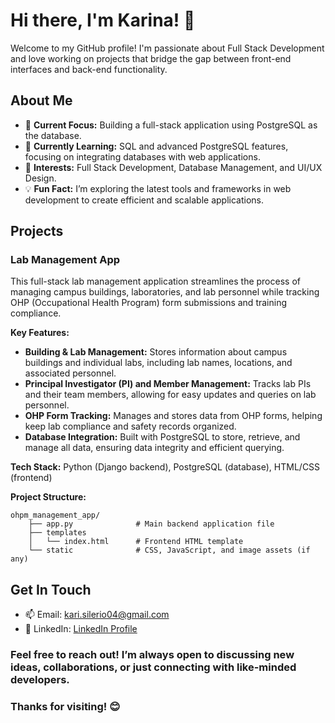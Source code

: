 # Hi there, I'm Karina! 👋
Welcome to my GitHub profile! I'm passionate about Full Stack Development and love working on projects that bridge the gap between front-end interfaces and back-end functionality.

## About Me
- 🔭 **Current Focus:** Building a full-stack application using PostgreSQL as the database.
- 🌱 **Currently Learning:** SQL and advanced PostgreSQL features, focusing on integrating databases with web applications.
- 👀 **Interests:** Full Stack Development, Database Management, and UI/UX Design.
- 💡 **Fun Fact:** I’m exploring the latest tools and frameworks in web development to create efficient and scalable applications.

## Projects

### Lab Management App
This full-stack lab management application streamlines the process of managing campus buildings, laboratories, and lab personnel while tracking OHP (Occupational Health Program) form submissions and training compliance. 

**Key Features:**
- **Building & Lab Management:** Stores information about campus buildings and individual labs, including lab names, locations, and associated personnel.
- **Principal Investigator (PI) and Member Management:** Tracks lab PIs and their team members, allowing for easy updates and queries on lab personnel.
- **OHP Form Tracking:** Manages and stores data from OHP forms, helping keep lab compliance and safety records organized.
- **Database Integration:** Built with PostgreSQL to store, retrieve, and manage all data, ensuring data integrity and efficient querying.
  
**Tech Stack:** Python (Django backend), PostgreSQL (database), HTML/CSS (frontend)

**Project Structure:**
```plaintext
ohpm_management_app/
    ├── app.py              # Main backend application file
    ├── templates
    │   └── index.html      # Frontend HTML template
    └── static              # CSS, JavaScript, and image assets (if any)
```
## Get In Touch
- 📫 Email: kari.silerio04@gmail.com
- 💼 LinkedIn: [LinkedIn Profile](https://www.linkedin.com/in/klopez26/)

### Feel free to reach out! I’m always open to discussing new ideas, collaborations, or just connecting with like-minded developers.
### Thanks for visiting! 😊
